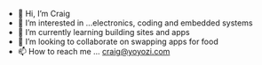 - 👋 Hi, I’m Craig
- 👀 I’m interested in ...electronics, coding and embedded systems
- 🌱 I’m currently learning building sites and apps
- 💞️ I’m looking to collaborate on swapping apps for food
- 📫 How to reach me ... craig@yoyozi.com

<!---
yoyozi/yoyozi is a ✨ special ✨ repository because its `README.md` (this file) appears on your GitHub profile.
You can click the Preview link to take a look at your changes.
--->
